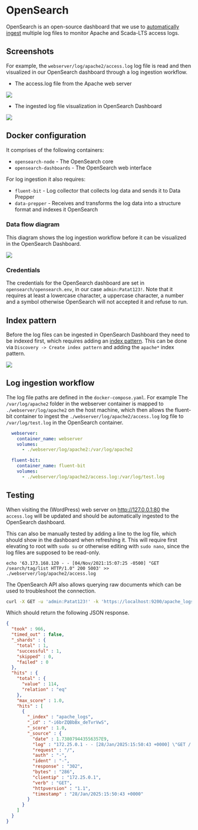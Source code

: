 # OpenSearch
OpenSearch is an open-source dashboard that we use to [automatically ingest](https://opensearch.org/docs/latest/observing-your-data/log-ingestion/) multiple log files to monitor Apache and Scada-LTS access logs.

## Screenshots
For example, the `webserver/log/apache2/access.log` log file is read and then visualized in our OpenSearch dashboard through a log ingestion workflow.

- The access.log file from the Apache web server

![](https://github.com/user-attachments/assets/4616222a-3eeb-4fc8-a8e8-b2597e3ab44a)

- The ingested log file visualization in OpenSearch Dashboard

![](https://github.com/user-attachments/assets/d1907fe0-043b-4e40-afd2-7fc72525f5fd)

## Docker configuration
It comprises of the following containers:
- `opensearch-node` - The OpenSearch core
- `opensearch-dashboards` - The OpenSearch web interface

For log ingestion it also requires:
- `fluent-bit` - Log collector that collects log data and sends it to Data Prepper
- `data-prepper` - Receives and transforms the log data into a structure format and indexes it OpenSearch

### Data flow diagram
This diagram shows the log ingestion workflow before it can be visualized in the OpenSearch Dashboard.

![](https://opensearch.org/docs/latest/images/la.png)

### Credentials
The credentials for the OpenSearch dashboard are set in `opensearch/opensearch.env`, in our case `admin:Patat123!`. Note that it requires at least a lowercase character, a uppercase character, a number and a symbol otherwise OpenSearch will not accepted it and refuse to run.

## Index pattern
Before the log files can be ingested in OpenSearch Dashboard they need to be indexed first, which requires adding an [index pattern](https://opensearch.org/docs/latest/dashboards/management/index-patterns/). This can be done via `Discovery -> Create index pattern` and adding the  `apache*` index pattern.

![](https://github.com/user-attachments/assets/21962c37-8774-4c5b-a84e-af197924fb68)

## Log ingestion workflow
The log file paths are defined in the `docker-compose.yaml`. For example The `/var/log/apache2` folder in the webserver container is mapped to `./webserver/log/apache2` on the host machine, which then allows the fluent-bit container to ingest the `./webserver/log/apache2/access.log` log file to `/var/log/test.log` in the OpenSearch container.
```yml
  webserver:
    container_name: webserver
    volumes:
      - ./webserver/log/apache2:/var/log/apache2
```
```yml
  fluent-bit:
    container_name: fluent-bit
    volumes:
      - ./webserver/log/apache2/access.log:/var/log/test.log
```

## Testing
When visiting the (WordPress) web server on http://127.0.0.1:80 the `access.log` will be updated and should be automatically ingested to the OpenSearch dashboard.

This can also be manually tested by adding a line to the log file, which should show in the dashboard when refreshing it. This will require first elevating to root with `sudo su` or otherwise editing with `sudo nano`, since the log files are supposed to be read-only.
```
echo '63.173.168.120 - - [04/Nov/2021:15:07:25 -0500] "GET /search/tag/list HTTP/1.0" 200 5003' >> ./webserver/log/apache2/access.log
```

The OpenSearch API also allows querying raw documents which can be used to troubleshoot the connection.
```sh
curl -X GET -u 'admin:Patat123!' -k 'https://localhost:9200/apache_logs/_search?pretty&size=1'
```
Which should return the following JSON response.
```json
{
  "took" : 966,
  "timed_out" : false,
  "_shards" : {
    "total" : 1,
    "successful" : 1,
    "skipped" : 0,
    "failed" : 0
  },
  "hits" : {
    "total" : {
      "value" : 114,
      "relation" : "eq"
    },
    "max_score" : 1.0,
    "hits" : [
      {
        "_index" : "apache_logs",
        "_id" : "-i6brZQBbBx_deTvrVwS",
        "_score" : 1.0,
        "_source" : {
          "date" : 1.738079443556357E9,
          "log" : "172.25.0.1 - - [28/Jan/2025:15:50:43 +0000] \"GET / HTTP/1.1\" 302 286 \"-\" \"Mozilla/5.0 (Windows NT 10.0; Win64; x64; rv:134.0) Gecko/20100101 Firefox/134.0\"",
          "request" : "/",
          "auth" : "-",
          "ident" : "-",
          "response" : "302",
          "bytes" : "286",
          "clientip" : "172.25.0.1",
          "verb" : "GET",
          "httpversion" : "1.1",
          "timestamp" : "28/Jan/2025:15:50:43 +0000"
        }
      }
    ]
  }
}
```
